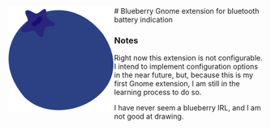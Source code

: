<img style="float: left; width: 15em; aspect-ratio: 1;" alt="Blueberry logo" src="https://raw.githubusercontent.com/ViniciusGiroto/blueberry/main/logo.svg">
# Blueberry
Gnome extension for bluetooth battery indication

### Notes
Right now this extension is not configurable. I intend to implement configuration options in the near future, but, because this is my first Gnome extension, I am still in the learning process to do so.

I have never seem a blueberry IRL, and I am not good at drawing.
